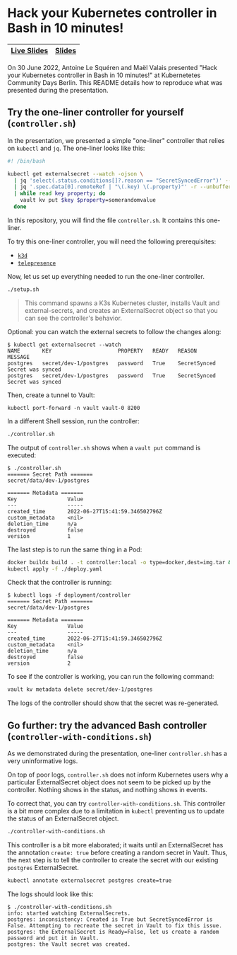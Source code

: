 # Hack your Kubernetes controller in Bash in 10 minutes!

| [Live Slides][live] | [Slides][slides] |
| ------------------- | ---------------- |

[live]: https://slides.com/d/jZelwBg/live "Live slides only available on 30 June 2022 for the presentation 'Hack your Kubernetes controller in Bash in 10 minutes!'"
[slides]: https://slides.com/maelvls/hack-your-kubernetes-controller-in-10-minutes "Slides of the presentation 'Hack your Kubernetes controller in Bash in 10 minutes!'"

On 30 June 2022, Antoine Le Squéren and Maël Valais presented "Hack your
Kubernetes controller in Bash in 10 minutes!" at Kubernetetes Community
Days Berlin. This README details how to reproduce what was presented during
the presentation.

## Try the one-liner controller for yourself (`controller.sh`)

In the presentation, we presented a simple "one-liner" controller that
relies on `kubectl` and `jq`. The one-liner looks like this:

```sh
#! /bin/bash

kubectl get externalsecret --watch -ojson \
  | jq 'select(.status.conditions[]?.reason == "SecretSyncedError")' --unbuffered \
  | jq '.spec.data[0].remoteRef | "\(.key) \(.property)"' -r --unbuffered \
  | while read key property; do
    vault kv put $key $property=somerandomvalue
  done
```

In this repository, you will find the file `controller.sh`. It contains
this one-liner.

To try this one-liner controller, you will need the following
prerequisites:

- [`k3d`](https://k3d.io/v5.4.3/#installation)
- [`telepresence`](https://www.telepresence.io/docs/latest/install/)

Now, let us set up everything needed to run the one-liner controller.

```sh
./setup.sh
```

> This command spawns a K3s Kubernetes cluster, installs Vault and
> external-secrets, and creates an ExternalSecret object so that you can see
> the controller's behavior.

Optional: you can watch the external secrets to follow the changes along:

```console
$ kubectl get externalsecret --watch
NAME       KEY                     PROPERTY   READY   REASON         MESSAGE
postgres   secret/dev-1/postgres   password   True    SecretSynced   Secret was synced
postgres   secret/dev-1/postgres   password   True    SecretSynced   Secret was synced
```

Then, create a tunnel to Vault:

```console
kubectl port-forward -n vault vault-0 8200
```

In a different Shell session, run the controller:

```sh
./controller.sh
```

The output of `controller.sh` shows when a `vault put` command is executed:

```console
$ ./controller.sh
======= Secret Path =======
secret/data/dev-1/postgres

======= Metadata =======
Key                Value
---                -----
created_time       2022-06-27T15:41:59.346502796Z
custom_metadata    <nil>
deletion_time      n/a
destroyed          false
version            1
```

The last step is to run the same thing in a Pod:

```sh
docker buildx build . -t controller:local -o type=docker,dest=img.tar && k3d images import img.tar
kubectl apply -f ./deploy.yaml
```

Check that the controller is running:

```console
$ kubectl logs -f deployment/controller
======= Secret Path =======
secret/data/dev-1/postgres

======= Metadata =======
Key                Value
---                -----
created_time       2022-06-27T15:41:59.346502796Z
custom_metadata    <nil>
deletion_time      n/a
destroyed          false
version            2
```

To see if the controller is working, you can run the following command:

```sh
vault kv metadata delete secret/dev-1/postgres
```

The logs of the controller should show that the secret was re-generated.

## Go further: try the advanced Bash controller (`controller-with-conditions.sh`)

As we demonstrated during the presentation, one-liner `controller.sh` has a
very uninformative logs.

On top of poor logs, `controller.sh` does not inform Kubernetes users why a
particular ExternalSecret object does not seem to be picked up by the
controller. Nothing shows in the status, and nothing shows in events.

To correct that, you can try `controller-with-conditions.sh`. This
controller is a bit more complex due to a limitation in `kubectl`
preventing us to update the status of an ExternalSecret object.

```sh
./controller-with-conditions.sh
```

This controller is a bit more elaborated; it waits until an ExternalSecret
has the annotation `create: true` before creating a random secret in Vault.
Thus, the next step is to tell the controller to create the secret with our
existing `postgres` ExternalSecret.

```sh
kubectl annotate externalsecret postgres create=true
```

The logs should look like this:

```console
$ ./controller-with-conditions.sh
info: started watching ExternalSecrets.
postgres: inconsistency: Created is True but SecretSyncedError is False. Attempting to recreate the secret in Vault to fix this issue.
postgres: the ExternalSecret is Ready=False, let us create a random password and put it in Vault.
postgres: the Vault secret was created.
```
